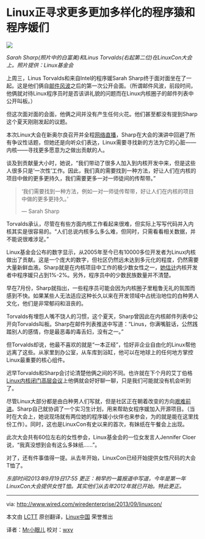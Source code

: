 Linux正寻求更多更加多样化的程序猿和程序媛们
====================================

![](http://www.wired.com/wiredenterprise/wp-content/uploads/2013/09/linuxcon.jpeg)

*Sarah Sharp(照片中的白富美)和Linus Torvalds(右起第二位)在LinuxCon大会上。照片提供：Linux基金会*

上周三，Linus Torvalds和来自Intel的程序媛Sarah Sharp终于面对面坐在了一起。这是他们俩自[邮件风波][1]之后的第一次公开会面。（所谓邮件风波，前段时间，他俩就对待Linux程序员时是否该讲礼貌的问题而在Linux内核圈子的邮件列表中公开叫板。）

但这次面对面的会面，他俩之间并没有产生任何火花。他们甚至都没有提到Sharp这个夏天刚刚发起的议题。

本次Linux大会在新奥尔良召开并全程[网络直播][2]，Sharp在大会的演讲中回避了所有争议性话题，但她还是向听众们表达，Linux需要寻找新的方法为它的心脏——内核——寻找更多愿意为之做出贡献的人。

谈及到贡献量大小时，她说，“我们带动了很多人加入到内核开发中来，但是这些人很多只是‘一次性’工作。因此，我们真的需要找到一种方法，好让人们在内核的项目中做的更多更持久，我们需要更多一对一师徒间的传帮带。”

> ‘我们需要找到一种方法，例如一对一师徒传帮带，好让人们在内核的项目中做的更多更持久。’
> 
>  — Sarah Sharp

Torvalds承认，尽管在有些方面内核工作看起来很难，但实际上写写代码并入内核其实是很容易的。“人们总说内核多么多么难，但同时，只需看看相关数据，并不能说很难涉足。”

Linux基金会公布的数字显示，从2005年至今已有10000多位开发者为Linux内核做出了贡献。这是一个庞大的数字，但社区仍然远未达到多元化的程度，仍然需要大量新鲜血液。Sharp就是在内核项目中工作的极少数女性之一，[她估计][3]内核开发者中程序媛只占到1%-2%。另外，程序员中的少数民族数量并不清楚。

早在7月份，Sharp就指出，一些程序员可能会因为内核圈子里粗鲁无礼的氛围而感到不快。如果某些人无法适应这种长久以来在开发领域中占统治地位的白种男人文化，他们是非常郁闷和沮丧的。

Torvalds有埋怨人嘴不饶人的习惯，这个夏天，Sharp曾因此在内核邮件列表中公开向Torvalds叫板。Sharp在邮件列表推送中写道：“Linus，你满嘴脏话，公然践踏别人的感情，你是最恶毒的毒舌妇，没有之一。”

但Torvalds却说，他最不喜欢的就是“一本正经”，恰好非企业自由化的Linux帮他远离了这些。从家里到办公室，从车库到浴缸，他可以在地球上的任何地方掌控Linux最重要的核心组件。

迟早Torvalds和Sharp会讨论清楚他俩之间的不同。也许就在下个月的艾丁伯格[Linux内核闭门高层会议][4]上他俩就会好好聊一聊，只是我们可能就没有机会听到了。

尽管Linux大部分都是由白种男人们写就，但是社区正在朝着改变的方向[艰难前进][5]。Sharp自己就协调了一个实习生计划，用来帮助女程序媛加入开源项目。（当时在大会上，她说现场就有两位她的程序媛小伙伴也来参会，为的就是能在这里找份工作）。同时，这也是LinuxCon有史以来的首次，有妹纸在午餐会上出现。

此次大会共有60位左右的女性参会，Linux基金会的一位女发言人Jennifer Cloer说，“我真没想到会有这么多妹纸……”。

对了，还有件事值得一提。从去年开始，LinuxCon已经开始提供女性尺码的大会T恤了。

*东部时间2013年9月19日17:55 更正：稍早的一篇报道中写道，今年是第一年LinuxCon大会提供女性T恤。其实他们从去年2012年就已开始。特此更正。*

---

via: http://www.wired.com/wiredenterprise/2013/09/linuxcon/

本文由 [LCTT][] 原创翻译，[Linux中国][] 荣誉推出

译者：[Mr小眼儿][] 校对：[wxy][]

[LCTT]:https://github.com/LCTT/TranslateProject
[Linux中国]:http://linux.cn/portal.php
[Mr小眼儿]:http://linux.cn/space/14801
[wxy]:http://linux.cn/space/wxy

[1]:http://www.wired.com/wiredenterprise/2013/07/linus-torvalds-right-to-offend/
[2]:http://www.youtube.com/watch?v=84Sx0E13gAo&feature=youtu.be
[3]:http://www.wired.com/wiredenterprise/2013/07/sarah_sharp/
[4]:http://events.linuxfoundation.org/events/linux-kernel-summit
[5]:http://events.linuxfoundation.org/events/linuxcon-north-america/extend-the-experience/women-attendees